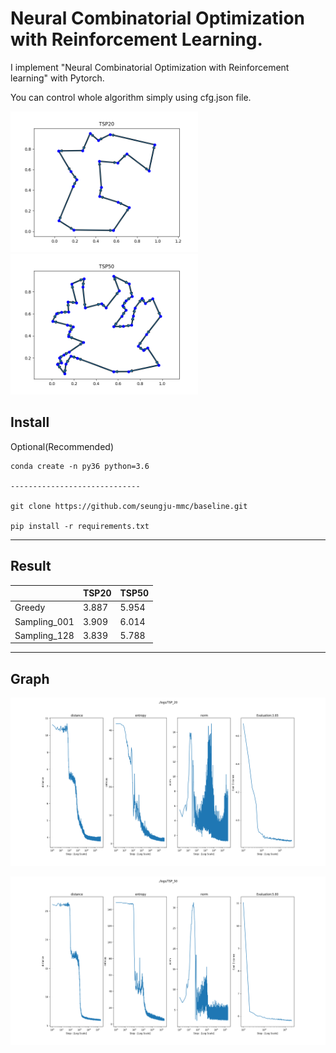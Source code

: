 # Neural Combinatorial Optimization with Reinforcement Learning.


I implement "Neural Combinatorial Optimization with Reinforcement learning" with Pytorch. 

You can control whole algorithm simply using cfg.json file.

<!-- ![](./images/example_20.png)![](./images/example_50.png){: width="100", height="100"} -->
<img src="./images/example_20.png" alt="drawing" width="300"> <img src="./images/example_50.png" alt="drawing" width="300">

<h2> Install </h2>

Optional(Recommended) 

    conda create -n py36 python=3.6

    -----------------------------

    git clone https://github.com/seungju-mmc/baseline.git
    
    pip install -r requirements.txt

    
--------------------------------------------

<h2> Result </h2>

||TSP20|TSP50|
|------|---|---|
|Greedy|3.887|5.954|
|Sampling_001|3.909|6.014|
|Sampling_128|3.839|5.788|


------------------
<h2> Graph </h2>

![image](./images/TSP20.png)

![image](./images/TSP50.png)
